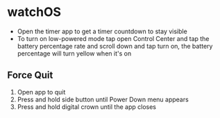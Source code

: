 # watchOS

- Open the timer app to get a timer countdown to stay visible
- To turn on low-powered mode tap open Control Center and tap the battery percentage rate and scroll down and tap turn on, the battery percentage will turn yellow when it's on

## Force Quit

1. Open app to quit
2. Press and hold side button until Power Down menu appears
3. Press and hold digital crown until the app closes
